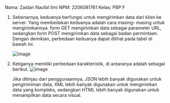 Nama: Zaidan Naufal Ilmi
NPM: 2206081761
Kelas: PBP F

1. Sebenarnya, keduanya berfungsi untuk mengirimkan data dari klien ke server. Yang membedakan keduanya adalah cara masing-   masing untuk mengirimkannya. form GET mengirimkan data sebagai parameter URL, sedangkan form POST mengirimkan data sebagai  badan permintaan. Dengan demikian, perbedaan keduanya dapat dilihat pada tabel di bawah ini.

   ![image](https://github.com/bangjai123/BelanjaKu/assets/120235144/2776b65a-6865-4d2c-bb8f-76e2e8b95f55)

2. Ketiganya memiliki perbedaan karakteristik, di antaranya adalah sebagai berikut.
   ![image](https://github.com/bangjai123/BelanjaKu/assets/120235144/419c8fad-778d-44d5-b5c0-bba67ae4687d)

   Jika ditinjau dari penggunaannya, JSON lebih banyak digunakan untuk pengirimiman data, XML lebih banyak digunakan untuk mengirimkan data yang kompleks, sedangkan HTML lebih banyak digunakan untuk menampilkan data secara visual.
   
   
